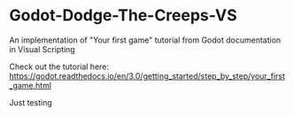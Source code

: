 # Godot-Dodge-The-Creeps-VS
An implementation of "Your first game" tutorial from Godot documentation in Visual Scripting

Check out the tutorial here: https://godot.readthedocs.io/en/3.0/getting_started/step_by_step/your_first_game.html

Just testing
